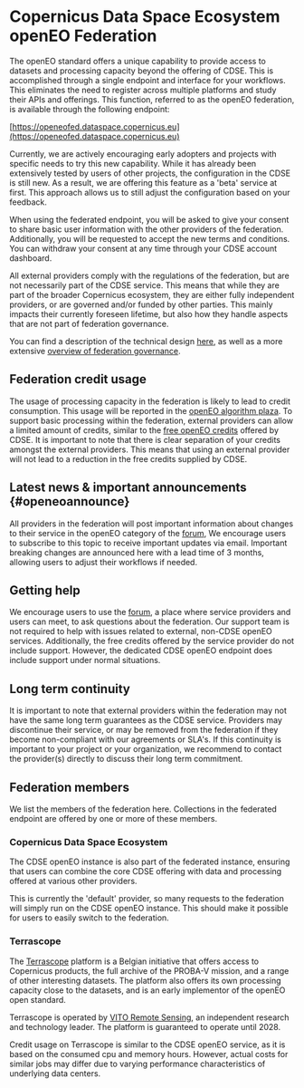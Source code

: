 # Copernicus Data Space Ecosystem openEO Federation

The openEO standard offers a unique capability to provide access to datasets and processing capacity beyond the offering of CDSE.
This is accomplished through a single endpoint and interface for your workflows. 
This eliminates the need to register across multiple platforms and study their APIs and offerings. 
This function, referred to as the openEO federation, is available through the following endpoint:

[https://openeofed.dataspace.copernicus.eu](https://openeofed.dataspace.copernicus.eu)

Currently, we are actively encouraging early adopters and projects with specific needs to try this new capability.
While it has already been extensively tested by users of other projects, the configuration in the CDSE is still new.
As a result, we are offering this feature as a 'beta' service at first.
This approach allows us to still adjust the configuration based on your feedback.

When using the federated endpoint, you will be asked to give your consent to share basic user information with the other providers of the federation.
Additionally, you will be requested to accept the new terms and conditions. You can withdraw your consent at any time through your CDSE account dashboard.

All external providers comply with the regulations of the federation, but are not necessarily part of the CDSE service. This means that while they are part of the 
broader Copernicus ecosystem, they are either fully independent providers, or are governed and/or funded by other parties. This mainly impacts their currently foreseen lifetime, but also 
how they handle aspects that are not part of federation governance.

You can find a description of the technical design [here](./backends/design.md), as well as a more extensive [overview of federation governance](./backends/index.md).

## Federation credit usage

The usage of processing capacity in the federation is likely to lead to credit consumption.
This usage will be reported in the [openEO algorithm plaza](../../../Applications/PlazaDetails/Reporting.qmd). 
To support basic processing within the federation, external providers can allow a limited amount of credits, similar to the [free openEO credits](../../../Quotas.qmd) offered by CDSE.
It is important to note that there is clear separation of your credits amongst the external providers.
This means that using an external provider will not lead to a reduction in the free credits supplied by CDSE. 

## Latest news & important announcements {#openeoannounce}

All providers in the federation will post important information about changes to their service in the openEO category of the [forum](https://forum.dataspace.copernicus.eu/c/openeo), 
We encourage users to subscribe to this topic to receive important updates via email. 
Important breaking changes are announced here with a lead time of 3 months, allowing users to adjust their workflows if needed.

## Getting help

We encourage users to use the [forum](https://forum.dataspace.copernicus.eu/), a place where service providers and users can meet, to ask questions about the federation.
Our support team is not required to help with issues related to external, non-CDSE openEO services.
Additionally, the free credits offered by the service provider do not include support. 
However, the dedicated CDSE openEO endpoint does include support under normal situations.

## Long term continuity

It is important to note that external providers within the federation may not have the same long term guarantees as the CDSE service. 
Providers may discontinue their service, or may be removed from the federation if they become non-compliant with our agreements or SLA's.
If this continuity is important to your project or your organization, we recommend to contact the provider(s) directly to discuss their long term commitment. 

## Federation members

We list the members of the federation here. 
Collections in the federated endpoint are offered by one or more of these members.

### Copernicus Data Space Ecosystem

The CDSE openEO instance is also part of the federated instance, ensuring that users can combine the core CDSE offering
with data and processing offered at various other providers. 

This is currently the 'default' provider, so many requests to the federation will simply run on the CDSE openEO instance.
This should make it possible for users to easily switch to the federation.

### Terrascope

The [Terrascope](https://terrascope.be) platform is a Belgian initiative that offers access to Copernicus products, the full archive of the PROBA-V mission, and a range of other interesting datasets. 
The platform also offers its own processing capacity close to the datasets, and is an early implementor of the openEO open standard. 

Terrascope is operated by [VITO Remote Sensing](https://remotesensing.vito.be/), an independent research and technology leader.
The platform is guaranteed to operate until 2028.

Credit usage on Terrascope is similar to the CDSE openEO service, as it is based on the consumed cpu and memory hours.
However, actual costs for similar jobs may differ due to varying performance characteristics of underlying data centers.
